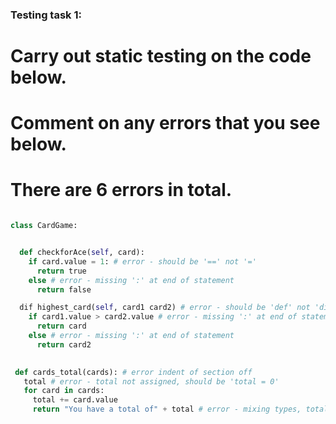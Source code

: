 ### Testing task 1:

# Carry out static testing on the code below.
# Comment on any errors that you see below.
# There are 6 errors in total. 

```python

class CardGame:


  def checkforAce(self, card):
    if card.value = 1: # error - should be '==' not '='
      return true
    else # error - missing ':' at end of statement
      return false

  dif highest_card(self, card1 card2) # error - should be 'def' not 'dif' and missing ',' between card1 and card2 and missing ':' at end of statement
    if card1.value > card2.value # error - missing ':' at end of statement
      return card
    else # error - missing ':' at end of statement
      return card2
 

 def cards_total(cards): # error indent of section off
   total # error - total not assigned, should be 'total = 0'
   for card in cards:
     total += card.value
     return "You have a total of" + total # error - mixing types, total should be 'str(total)'


```
